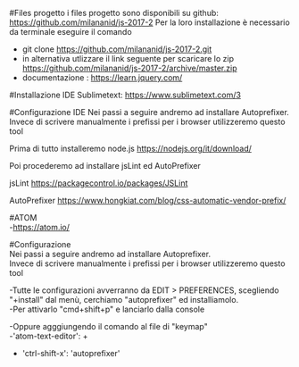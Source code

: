#Files progetto
i files progetto sono disponibili su github: https://github.com/milananid/js-2017-2
Per la loro installazione è necessario da terminale eseguire il comando
* git clone https://github.com/milananid/js-2017-2.git
* in alternativa utlizzare il link seguente per scaricare lo zip https://github.com/milananid/js-2017-2/archive/master.zip
* documentazione : https://learn.jquery.com/

#Installazione IDE
Sublimetext: https://www.sublimetext.com/3

#Configurazione IDE
Nei passi a seguire andremo ad installare Autoprefixer.
Invece di scrivere manualmente i prefissi per i browser utilizzeremo questo tool

Prima di tutto installeremo node.js
https://nodejs.org/it/download/

Poi procederemo ad installare jsLint ed AutoPrefixer

jsLint
https://packagecontrol.io/packages/JSLint

AutoPrefixer
https://www.hongkiat.com/blog/css-automatic-vendor-prefix/

#ATOM	 
-https://atom.io/		 

#Configurazione 	 
Nei passi a seguire andremo ad installare Autoprefixer.		 
Invece di scrivere manualmente i prefissi per i browser utilizzeremo questo tool		  

-Tutte le configurazioni avverranno da EDIT > PREFERENCES, scegliendo "+install" dal menù, cerchiamo "autoprefixer" ed installiamolo.		
-Per attivarlo "cmd+shift+p" e lanciarlo dalla console		

-Oppure agggiungendo il comando al file di "keymap"		 
-'atom-text-editor':		 +
-    'ctrl-shift-x': 'autoprefixer'
